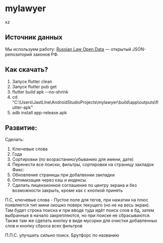 # mylawyer

xz

## Источник данных

Мы используем работу: [Russian Law Open Data](https://github.com/irlcode/RusLawOD) — открытый JSON-репозиторий законов РФ.

## Как скачать?

1. Запуск flutter clean
2. Запуск flutter pub get
3. flutter build apk --no-shrink
4. cd "C:\Users\JastLIne\AndroidStudioProjects\mylawyer\build\app\outputs\flutter-apk"
5. adb install app-release.apk

## Развитие:

Сделать:
1. Ключевые слова
2. Года
3. Сортировки (по возрастанию/убыванию для имени, дате)
4. Перенести все поиски, фильтры, сортировки на страницу закладок
   Фикс:
1. Обновление страницы при добалвении закладки
2. Оптимизация через кэш и индексы
3. Сделать лицензионное соглашение по центру экрана и без возможности закрыть, кроме как с кнопкой принять

П.С, ключевые слова - Пустое поле для тегов, при нажатии на плюс появляется тип мини окошко поверх текущего (но не на весь экран). 
Там будет строка поиска и при вводе туда идёт поиск слов в бд, затем выбранные в начало закрепляются, но при поиске не сбрасываются.
Также там же сделать кнопку в виде мусорки для очистки добавленных слов и  кнопку сброса всех фильтров

П.П.С. улучшить сильно поиск. Брутфорс по названию